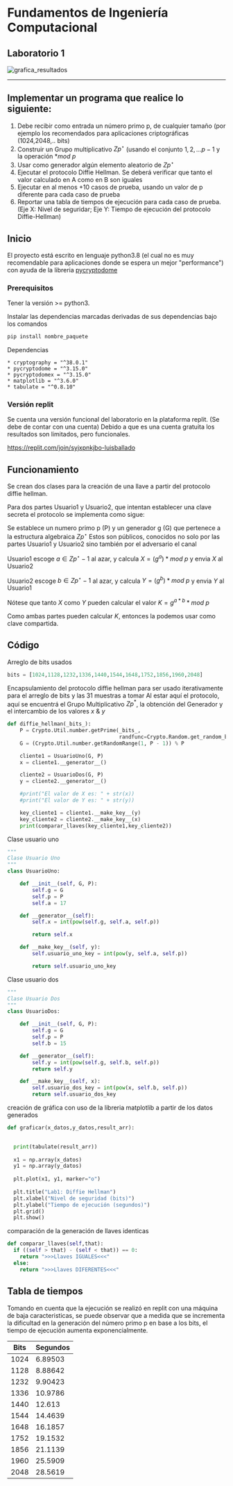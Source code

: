 # Fundamentos de Ingeniería Computacional #

## Laboratorio 1 ##

![grafica_resultados](https://raw.githubusercontent.com/luisballado/fund_ing_comp_labs/main/Diffie_Hellman_graph.png "Grafica de resultados")
- - - -

## Implementar un programa que realice lo siguiente: ##

1. Debe recibir como entrada un número primo p, de cualquier tamaño (por ejemplo los recomendados para aplicaciones criptográficas (1024,2048,.. bits)
2. Construir un Grupo multiplicativo $Zp^{\star}$ (usando el conjunto ${1,2,...p-1}$ y la operación ${* mod\ p}$
3. Usar como generador algún elemento aleatorio de $Zp^{\star}$
4. Ejecutar el protocolo Diffie Hellman. Se deberá verificar que tanto el valor calculado en A como en B son iguales
5. Ejecutar en al menos +10 casos de prueba, usando un valor de p diferente para cada caso de prueba
6. Reportar una tabla de tiempos de ejecución para cada caso de prueba.
   (Eje X: Nivel de seguridar; Eje Y: Tiempo de ejecución del protocolo Diffie-Hellman)

## Inicio

El proyecto está escrito en lenguaje python3.8 (el cual no es muy recomendable para aplicaciones donde se espera un mejor "performance") 
con ayuda de la libreria [pycryptodome](https://www.pycryptodome.org/ "pycryptodome")

### Prerequisitos

Tener la versión >= python3.

Instalar las dependencias marcadas derivadas de sus dependencias bajo los comandos 

```bash
pip install nombre_paquete
```

Dependencias

```
* cryptography = "^38.0.1"
* pycryptodome = "^3.15.0"
* pycryptodomex = "^3.15.0"
* matplotlib = "^3.6.0"
* tabulate = "^0.8.10"
```

### Versión replit

Se cuenta una versión funcional del laboratorio en la plataforma replit. (Se debe de contar con una cuenta)
Debido a que es una cuenta gratuita los resultados son limitados, pero funcionales.

https://replit.com/join/syjxpnkjbo-luisballado


## Funcionamiento

Se crean dos clases para la creación de una llave a partir del protocolo diffie hellman.

Para dos partes Usuario1 y Usuario2, que intentan establecer una clave secreta el protocolo se implementa como sigue:

Se establece un numero primo p (P) y un generador g (G) que pertenece a la estructura algebraica $Zp^{\star}$ 
Estos son públicos, conocidos no solo por las partes Usuario1 y Usuario2 sino también por el adversario el canal

Usuario1 escoge $a \in Zp^{\star} - 1$ al azar, y calcula $X = (g^{a}) * mod\ p$ y envia $X$ al Usuario2

Usuario2 escoge $b \in Zp^{\star} - 1$ al azar, y calcula $Y = (g^{b}) * mod\ p$ y envia $Y$ al Usuario1

Nótese que tanto $X$ como $Y$ pueden calcular el valor $K = g^{a*b} * mod\ p$

Como ambas partes pueden calcular $K$, entonces la podemos usar como clave compartida. 

## Código

Arreglo de bits usados

```python
bits = [1024,1128,1232,1336,1440,1544,1648,1752,1856,1960,2048]
```

Encapsulamiento del protocolo diffie hellman para ser usado iterativamente para el arreglo de bits y las 31 muestras a tomar
Al estar aquí el protocolo, aquí se encuentrá el Grupo Multiplicativo $Zp^{*}$, la obtención del Generador y el intercambio de los valores $x$ & $y$

```python
def diffie_hellman(_bits_):
    P = Crypto.Util.number.getPrime(_bits_,
                                    randfunc=Crypto.Random.get_random_bytes)
    G = (Crypto.Util.number.getRandomRange(1, P - 1)) % P

    cliente1 = UsuarioUno(G, P)
    x = cliente1.__generator__()

    cliente2 = UsuarioDos(G, P)
    y = cliente2.__generator__()

    #print("El valor de X es: " + str(x))
    #print("El valor de Y es: " + str(y))

    key_cliente1 = cliente1.__make_key__(y)
    key_cliente2 = cliente2.__make_key__(x)
    print(comparar_llaves(key_cliente1,key_cliente2))
```

Clase usuario uno

```python
"""
Clase Usuario Uno
"""
class UsuarioUno:

    def __init__(self, G, P):
        self.g = G
        self.p = P
        self.a = 17

    def __generator__(self):
        self.x = int(pow(self.g, self.a, self.p))

        return self.x

    def __make_key__(self, y):
        self.usuario_uno_key = int(pow(y, self.a, self.p))

        return self.usuario_uno_key


```

Clase usuario dos

```python
"""
Clase Usuario Dos
"""
class UsuarioDos:

    def __init__(self, G, P):
        self.g = G
        self.p = P
        self.b = 15

    def __generator__(self):
        self.y = int(pow(self.g, self.b, self.p))
        return self.y

    def __make_key__(self, x):
        self.usuario_dos_key = int(pow(x, self.b, self.p))
        return self.usuario_dos_key
```

creación de gráfica con uso de la libreria matplotlib a partir de los datos generados


```python
def graficar(x_datos,y_datos,result_arr):

  
  print(tabulate(result_arr))
  
  x1 = np.array(x_datos)
  y1 = np.array(y_datos)
  
  plt.plot(x1, y1, marker="o")
  
  plt.title("Lab1: Diffie Hellman")
  plt.xlabel("Nivel de seguridad (bits)")
  plt.ylabel("Tiempo de ejecución (segundos)")
  plt.grid()
  plt.show()
```

comparación de la generación de llaves identicas


```python
def comparar_llaves(self,that):
  if ((self > that) - (self < that)) == 0:
    return ">>>Llaves IGUALES<<<"
  else:
    return ">>>Llaves DIFERENTES<<<"
```
## Tabla de tiempos

Tomando en cuenta que la ejecución se realizó en replit con una máquina de baja caracteristicas, se puede observar que a medida que se incrementa la dificultad en la generación del número primo p en base a los bits, el tiempo de ejecución aumenta exponencialmente.

 Bits | Segundos
----- | --------
 1024 | 6.89503
 1128 | 8.88642
 1232 | 9.90423
 1336 | 10.9786
 1440 | 12.613
 1544 | 14.4639
 1648 | 16.1857
 1752 | 19.1532
 1856 | 21.1139
 1960 | 25.5909
 2048 | 28.5619